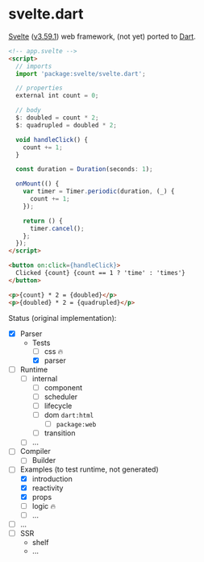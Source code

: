 svelte.dart
===========

[Svelte](https://svelte.dev/) ([v3.59.1](https://github.com/sveltejs/svelte/tree/v3.59.1))
web framework, (not yet) ported to [Dart](https://dart.dev).

```html
<!-- app.svelte -->
<script>
  // imports
  import 'package:svelte/svelte.dart';

  // properties
  external int count = 0;

  // body
  $: doubled = count * 2;
  $: quadrupled = doubled * 2;

  void handleClick() {
    count += 1;
  }

  const duration = Duration(seconds: 1);

  onMount(() {
    var timer = Timer.periodic(duration, (_) {
      count += 1;
    });

    return () {
      timer.cancel();
    };
  });
</script>

<button on:click={handleClick}>
  Clicked {count} {count == 1 ? 'time' : 'times'}
</button>

<p>{count} * 2 = {doubled}</p>
<p>{doubled} * 2 = {quadrupled}</p>
```

Status (original implementation):
- [x] Parser
  - Tests
    - [ ] css  🔥
    - [x] parser
- [ ] Runtime
  - [ ] internal
    - [ ] component
    - [ ] scheduler
    - [ ] lifecycle
    - [ ] dom `dart:html`
      - [ ] `package:web`
    - [ ] transition
  - [ ] ...
- [ ] Compiler
  - [ ] Builder
- [ ] Examples (to test runtime, not generated)
  - [x] introduction
  - [x] reactivity
  - [x] props
  - [ ] logic 🔥
  - [ ] ...
- [ ] ...
- [ ] SSR
  - shelf
  - ...
